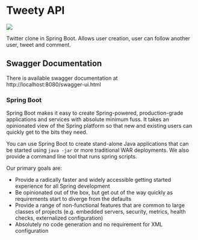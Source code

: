 <h1>Tweety API</h1>
<img src="https://img.favpng.com/22/5/15/tweety-colouring-pages-sylvester-coloring-book-looney-tunes-png-favpng-qB2ufeyKgv8aavY0iRftk7qTi.jpg" />
<p>
Twitter clone in Spring Boot. Allows user creation, user can follow another user, tweet and comment.
</p>

<h2>Swagger Documentation</h2>
<p>
There is available swagger documentation at http://localhost:8080/swagger-ui.html
</p>

### Spring Boot

Spring Boot makes it easy to create Spring-powered, production-grade applications and
services with absolute minimum fuss. It takes an opinionated view of the Spring platform
so that new and existing users can quickly get to the bits they need.

You can use Spring Boot to create stand-alone Java applications that can be started using
`java -jar` or more traditional WAR deployments. We also provide a command line tool
that runs spring scripts.

Our primary goals are:

* Provide a radically faster and widely accessible getting started experience for all
Spring development
* Be opinionated out of the box, but get out of the way quickly as requirements start to
diverge from the defaults
* Provide a range of non-functional features that are common to large classes of projects
(e.g. embedded servers, security, metrics, health checks, externalized configuration)
* Absolutely no code generation and no requirement for XML configuration
